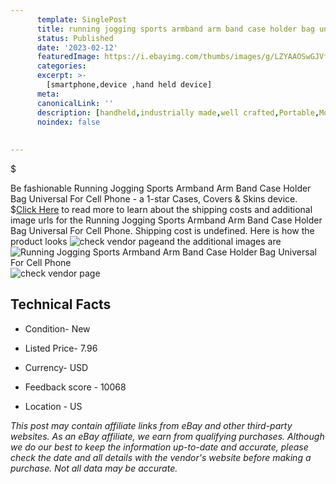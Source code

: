 ```yaml
---
      template: SinglePost
      title: running jogging sports armband arm band case holder bag universal for cell phone
      status: Published
      date: '2023-02-12'
      featuredImage: https://i.ebayimg.com/thumbs/images/g/LZYAAOSwGJVfROso/s-l225.jpg
      categories: 
      excerpt: >-
        [smartphone,device ,hand held device]
      meta:
      canonicalLink: ''
      description: [handheld,industrially made,well crafted,Portable,Mobile,Compact,Convenient,Lightweight,Maneuverable,Man-portable,Miniature,Carriable,Hand-held,Light,Holdable,Transportable,Mobile device,Pocket-sized,On-the-go,Wireless,Cordless,Compact size,Convenient size, smartphone,device ,hand held device]
      noindex: false
      
        
---
```

$

Be fashionable Running Jogging Sports Armband Arm Band Case Holder Bag Universal For Cell Phone - a 1-star Cases, Covers & Skins device.
$[Click Here](https://www.ebay.com/itm/303664983343?hash=item46b3d7ed2f%3Ag%3ALZYAAOSwGJVfROso&mkevt=1&mkcid=1&mkrid=711-53200-19255-0&campid=%253CePNCampaignId%253E&customid=%253CreferenceId%253E&toolid=10049) to read more to learn about the shipping costs and additional image urls for the Running Jogging Sports Armband Arm Band Case Holder Bag Universal For Cell Phone. Shipping cost is undefined. Here is how the product looks ![check vendor page](https://i.ebayimg.com/thumbs/images/g/LZYAAOSwGJVfROso/s-l225.jpg)and the additional images are![Running Jogging Sports Armband Arm Band Case Holder Bag Universal For Cell Phone](https://i.ebayimg.com/images/g/LZYAAOSwGJVfROso/s-l960.jpg)![check vendor page](https://origin-galleryplus.ebayimg.com/ws/web/303664983343_2_0_1/225x225.jpg,https://origin-galleryplus.ebayimg.com/ws/web/303664983343_3_0_1/225x225.jpg,https://origin-galleryplus.ebayimg.com/ws/web/303664983343_4_0_1/225x225.jpg,https://origin-galleryplus.ebayimg.com/ws/web/303664983343_5_0_1/225x225.jpg,https://origin-galleryplus.ebayimg.com/ws/web/303664983343_6_0_1/225x225.jpg,https://origin-galleryplus.ebayimg.com/ws/web/303664983343_7_0_1/225x225.jpg,https://origin-galleryplus.ebayimg.com/ws/web/303664983343_8_0_1/225x225.jpg,https://origin-galleryplus.ebayimg.com/ws/web/303664983343_9_0_1/225x225.jpg,https://origin-galleryplus.ebayimg.com/ws/web/303664983343_10_0_1/225x225.jpg,https://origin-galleryplus.ebayimg.com/ws/web/303664983343_11_0_1/225x225.jpg,https://origin-galleryplus.ebayimg.com/ws/web/303664983343_12_0_1/225x225.jpg)



 ## Technical Facts 



     
      

 - Condition- New 


      

 - Listed Price- 7.96 


      

 - Currency- USD 


      

 - Feedback score - 10068 


      

 - Location - US 


      
      

 *_This post may contain affiliate links from eBay and other third-party websites. As an eBay affiliate, we earn from qualifying purchases. Although we do our best to keep the information up-to-date and accurate, please check the date and all details with the vendor's website before making a purchase. Not all data may be accurate._*






